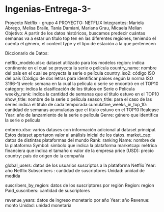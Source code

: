 # Ingenias-Entrega-3-
Proyecto Netflix - grupo 4
PROYECTO: NETFLIX
Integrantes: Mariela Abrego, Melisa Braile, Tania Damiani, Mariana Grau, Micaela Melian 
Objetivo: A partir de los datos históricos, buscamos predecir cuántas semanas va a estar un título top ten en las diferentes regiones, teniendo el cuenta el género, el content type y el tipo de estación a la que pertenecen

Diccionario de Datos:

netflix_modelo.xlsx: dataset utilizado para los modelos
region: indica continente en el cual se proyecta la serie o película
country_name: nombre del país en el cual se proyecta la serie o película
country_iso2: código ISO del país (Código de dos letras para identificar países según la norma ISO 3166-1)
week: semana en la cuál la película o serie se encontró en el TOP10
category: indica la clasificación de los títulos en Serie o Película
weekly_rank: indica la cantidad de semanas que el título estuvo en el TOP10
show_title: nombre de la serie o película
season_title: para el caso de las series indica el título de cada temporada
cumulative_weeks_in_top_10: cantidad de semanas acumuladas que el título estuvo en el TOP10
Realease Year: año de lanzamiento de la serie o película
Genre: género que identifica la serie o película


entorno.xlsx: varios datases con información adicional al dataset principal. Estos dataset aportaron valor al análisis inicial de los datos.
market_cap: datos de distintas plataformas del mundo
Rank: ranking
Name: nombre de la plataforma
Symbol: simbolo que indica la plataforma
marketcap: métrica financiera que indica el tamaño o valor de la empresa
price (USD): precio
country: pais de origen de la compañía

global_users: datos de los usuarios suscriptos a la plataforma Netflix
Year: año 
Netflix Subscribers	: cantidad de suscriptores
Unidad: unidad de medida

suscribers_by_region: datos de los suscriptores por región
Region: region
Paid_suscribers: cantidad de suscriptores

revenue_years: datos de ingreso monetario por año
Year: año
Revenue: monto 
Unidad: unidad monetaria
 




